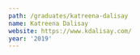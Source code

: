 ```yaml
---
path: /graduates/katreena-dalisay
name: Katreena Dalisay
website: https://www.kdalisay.com/
year: '2019'
---
```


